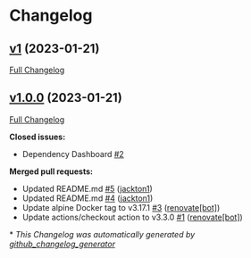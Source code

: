 # Changelog

## [v1](https://github.com/tj-actions/checkly-trigger/tree/v1) (2023-01-21)

[Full Changelog](https://github.com/tj-actions/checkly-trigger/compare/v1.0.0...v1)

## [v1.0.0](https://github.com/tj-actions/checkly-trigger/tree/v1.0.0) (2023-01-21)

[Full Changelog](https://github.com/tj-actions/checkly-trigger/compare/589fab2d20e5d7d1299ca1d4a757c553c00ae122...v1.0.0)

**Closed issues:**

- Dependency Dashboard [\#2](https://github.com/tj-actions/checkly-trigger/issues/2)

**Merged pull requests:**

- Updated README.md [\#5](https://github.com/tj-actions/checkly-trigger/pull/5) ([jackton1](https://github.com/jackton1))
- Updated README.md [\#4](https://github.com/tj-actions/checkly-trigger/pull/4) ([jackton1](https://github.com/jackton1))
- Update alpine Docker tag to v3.17.1 [\#3](https://github.com/tj-actions/checkly-trigger/pull/3) ([renovate[bot]](https://github.com/apps/renovate))
- Update actions/checkout action to v3.3.0 [\#1](https://github.com/tj-actions/checkly-trigger/pull/1) ([renovate[bot]](https://github.com/apps/renovate))



\* *This Changelog was automatically generated by [github_changelog_generator](https://github.com/github-changelog-generator/github-changelog-generator)*
